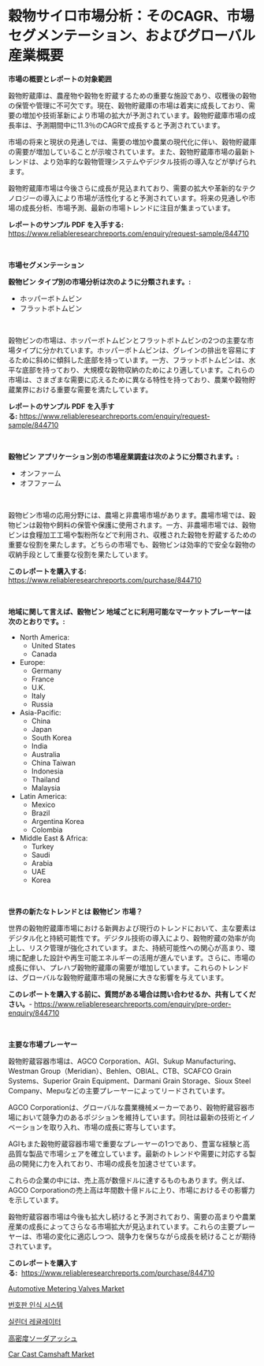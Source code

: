 <p><h1>穀物サイロ市場分析：そのCAGR、市場セグメンテーション、およびグローバル産業概要</h1></p><p><strong>市場の概要とレポートの対象範囲</strong></p>
<p><p>穀物貯蔵庫は、農産物や穀物を貯蔵するための重要な施設であり、収穫後の穀物の保管や管理に不可欠です。現在、穀物貯蔵庫の市場は着実に成長しており、需要の増加や技術革新により市場の拡大が予測されています。穀物貯蔵庫市場の成長率は、予測期間中に11.3％のCAGRで成長すると予測されています。</p><p>市場の将来と現状の見通しでは、需要の増加や農業の現代化に伴い、穀物貯蔵庫の需要が増加していることが示唆されています。また、穀物貯蔵庫市場の最新トレンドは、より効率的な穀物管理システムやデジタル技術の導入などが挙げられます。</p><p>穀物貯蔵庫市場は今後さらに成長が見込まれており、需要の拡大や革新的なテクノロジーの導入により市場が活性化すると予測されています。将来の見通しや市場の成長分析、市場予測、最新の市場トレンドに注目が集まっています。</p></p>
<p><strong>レポートのサンプル PDF を入手する:</strong> <a href="https://www.reliableresearchreports.com/enquiry/request-sample/844710">https://www.reliableresearchreports.com/enquiry/request-sample/844710</a></p>
<p>&nbsp;</p>
<p><strong>市場セグメンテーション</strong></p>
<p><strong>穀物ビン タイプ別の市場分析は次のように分類されます。:</strong></p>
<p><ul><li>ホッパーボトムビン</li><li>フラットボトムビン</li></ul></p>
<p>&nbsp;</p>
<p><p>穀物ビンの市場は、ホッパーボトムビンとフラットボトムビンの2つの主要な市場タイプに分かれています。ホッパーボトムビンは、グレインの排出を容易にするために斜めに傾斜した底部を持っています。一方、フラットボトムビンは、水平な底部を持っており、大規模な穀物収納のためにより適しています。これらの市場は、さまざまな需要に応えるために異なる特性を持っており、農業や穀物貯蔵業界における重要な需要を満たしています。</p></p>
<p><strong>レポートのサンプル PDF を入手する:</strong>&nbsp;<a href="https://www.reliableresearchreports.com/enquiry/request-sample/844710">https://www.reliableresearchreports.com/enquiry/request-sample/844710</a></p>
<p>&nbsp;</p>
<p><strong> 穀物ビン アプリケーション別の市場産業調査は次のように分類されます。:</strong></p>
<p><ul><li>オンファーム</li><li>オフファーム</li></ul></p>
<p>&nbsp;</p>
<p><p>穀物ビン市場の応用分野には、農場と非農場市場があります。農場市場では、穀物ビンは穀物や飼料の保管や保護に使用されます。一方、非農場市場では、穀物ビンは食糧加工工場や製粉所などで利用され、収穫された穀物を貯蔵するための重要な役割を果たします。どちらの市場でも、穀物ビンは効率的で安全な穀物の収納手段として重要な役割を果たしています。</p></p>
<p><strong>このレポートを購入する:</strong>&nbsp; <a href="https://www.reliableresearchreports.com/purchase/844710">https://www.reliableresearchreports.com/purchase/844710</a></p>
<p>&nbsp;</p>
<p><strong>地域に関して言えば、穀物ビン 地域ごとに利用可能なマーケットプレーヤーは次のとおりです。:</strong></p>
<p><ul>
    <li>
        North America:
        <ul>
            <li>United States</li>
            <li>Canada</li>
        </ul>
    </li>
    <li>
        Europe:
        <ul>
            <li>Germany</li>
            <li>France</li>
            <li>U.K.</li>
            <li>Italy</li>
            <li>Russia</li>
        </ul>
    </li>
    <li>
        Asia-Pacific:
        <ul>
            <li>China</li>
            <li>Japan</li>
            <li>South Korea</li>
            <li>India</li>
            <li>Australia</li>
            <li>China Taiwan</li>
            <li>Indonesia</li>
            <li>Thailand</li>
            <li>Malaysia</li>
        </ul>
    </li>
    <li>
        Latin America:
        <ul>
            <li>Mexico</li>
            <li>Brazil</li>
            <li>Argentina Korea</li>
            <li>Colombia</li>
        </ul>
    </li>
    <li>
        Middle East & Africa:
        <ul>
            <li>Turkey</li>
            <li>Saudi</li>
            <li>Arabia</li>
            <li>UAE</li>
            <li>Korea</li>
        </ul>
    </li>
    </ul></p>
<p>&nbsp;</p>
<p><strong>世界の新たなトレンドとは 穀物ビン 市場？</strong></p>
<p><p>世界の穀物貯蔵庫市場における新興および現行のトレンドにおいて、主な要素はデジタル化と持続可能性です。デジタル技術の導入により、穀物貯蔵の効率が向上し、リスク管理が強化されています。また、持続可能性への関心が高まり、環境に配慮した設計や再生可能エネルギーの活用が進んでいます。さらに、市場の成長に伴い、プレハブ穀物貯蔵庫の需要が増加しています。これらのトレンドは、グローバルな穀物貯蔵庫市場の発展に大きな影響を与えています。</p></p>
<p><strong>このレポートを購入する前に、質問がある場合は問い合わせるか、共有してください。</strong>- <a href="https://www.reliableresearchreports.com/enquiry/pre-order-enquiry/844710">https://www.reliableresearchreports.com/enquiry/pre-order-enquiry/844710</a></p>
<p>&nbsp;</p>
<p><strong>主要な市場プレーヤー</strong></p>
<p><p>穀物貯蔵容器市場は、AGCO Corporation、AGI、Sukup Manufacturing、Westman Group（Meridian）、Behlen、OBIAL、CTB、SCAFCO Grain Systems、Superior Grain Equipment、Darmani Grain Storage、Sioux Steel Company、Mepuなどの主要プレーヤーによってリードされています。</p><p>AGCO Corporationは、グローバルな農業機械メーカーであり、穀物貯蔵容器市場において競争力のあるポジションを維持しています。同社は最新の技術とイノベーションを取り入れ、市場の成長に寄与しています。</p><p>AGIもまた穀物貯蔵容器市場で重要なプレーヤーの1つであり、豊富な経験と高品質な製品で市場シェアを確立しています。最新のトレンドや需要に対応する製品の開発に力を入れており、市場の成長を加速させています。</p><p>これらの企業の中には、売上高が数億ドルに達するものもあります。例えば、AGCO Corporationの売上高は年間数十億ドルに上り、市場におけるその影響力を示しています。</p><p>穀物貯蔵容器市場は今後も拡大し続けると予測されており、需要の高まりや農業産業の成長によってさらなる市場拡大が見込まれています。これらの主要プレーヤーは、市場の変化に適応しつつ、競争力を保ちながら成長を続けることが期待されています。</p></p>
<p><strong>このレポートを購入する:</strong>&nbsp;&nbsp;<a href="https://www.reliableresearchreports.com/purchase/844710">https://www.reliableresearchreports.com/purchase/844710</a></p>
<p><p><a href="https://issuu.com/reportprime-2/docs/automotive-metering-valves-market-size-2030.pptx">Automotive Metering Valves Market</a></p><p><a href="https://github.com/OwenHamiytll568745/Market-Research-Report-List-1/blob/main/993050116154.md">번호판 인식 시스템</a></p><p><a href="https://github.com/vdhdwjyp90142/Market-Research-Report-List-1/blob/main/339226016153.md">실린더 레귤레이터</a></p><p><a href="https://medium.com/@ferneconroy11/%E6%BF%83%E5%AF%86%E3%81%AA%E3%82%BD%E3%83%BC%E3%83%80%E3%82%A2%E3%83%83%E3%82%B7%E3%83%A5%E5%B8%82%E5%A0%B4-%E7%AB%B6%E4%BA%89%E5%88%86%E6%9E%90-%E5%B8%82%E5%A0%B4%E3%83%88%E3%83%AC%E3%83%B3%E3%83%89-2031%E5%B9%B4%E3%81%BE%E3%81%A7%E3%81%AE%E4%BA%88%E6%B8%AC-2c2a69c5da15">高密度ソーダアッシュ</a></p><p><a href="https://www.linkedin.com/pulse/car-cast-camshaft-market-offer-valuable-insights-size-share-axpxe?trackingId=a2Vpl2DK9O71Ey9o%2FCARpg%3D%3D">Car Cast Camshaft Market</a></p></p>